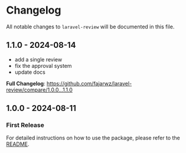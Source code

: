 # Changelog

All notable changes to `laravel-review` will be documented in this file.

## 1.1.0 - 2024-08-14

- add a single review
- fix the approval system
- update docs

**Full Changelog**: https://github.com/fajarwz/laravel-review/compare/1.0.0...1.1.0

## 1.0.0 - 2024-08-11

### First Release

For detailed instructions on how to use the package, please refer to the [README](https://github.com/fajarwz/laravel-review/blob/master/README.md).

